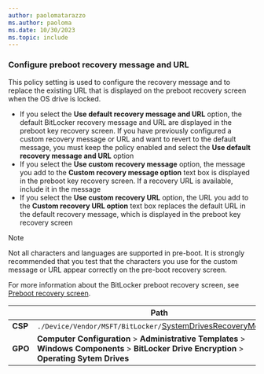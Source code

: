 ```yaml
---
author: paolomatarazzo
ms.author: paoloma
ms.date: 10/30/2023
ms.topic: include
---
```


### Configure preboot recovery message and URL

This policy setting is used to configure the recovery message and to replace the existing URL that is displayed on the preboot recovery screen when the OS drive is locked.

- If you select the **Use default recovery message and URL** option, the default BitLocker recovery message and URL are displayed in the preboot key recovery screen. If you have previously configured a custom recovery message or URL and want to revert to the default message, you must keep the policy enabled and select the **Use default recovery message and URL** option
- If you select the **Use custom recovery message** option, the message you add to the **Custom recovery message option** text box is displayed in the preboot key recovery screen. If a recovery URL is available, include it in the message
- If you select the **Use custom recovery URL** option, the URL you add to the **Custom recovery URL option** text box replaces the default URL in the default recovery message, which is displayed in the preboot key recovery screen

> [!NOTE]
> Not all characters and languages are supported in pre-boot. It is strongly recommended that you test that the characters you use for the custom message or URL appear correctly on the pre-boot recovery screen.

For more information about the BitLocker preboot recovery screen, see [Preboot recovery screen](/windows/security/operating-system-security/data-protection/bitlocker/preboot-recovery-screen).

|  | Path |
|--|--|
| **CSP** | `./Device/Vendor/MSFT/BitLocker/`[SystemDrivesRecoveryMessage](/windows/client-management/mdm/bitlocker-csp#systemdrivesrecoverymessage) |
| **GPO** | **Computer Configuration** > **Administrative Templates** > **Windows Components** > **BitLocker Drive Encryption** > **Operating Sytem Drives** |

